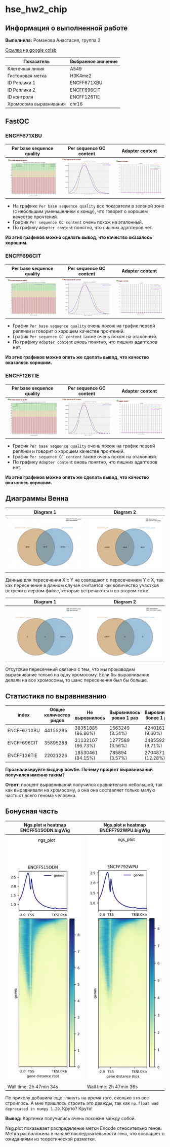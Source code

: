 # hse_hw2_chip

## Информация о выполненной работе
**Выполнила:** Романова Анастасия, группа 2

[Ссылка на google colab](https://colab.research.google.com/drive/1XK5VXj8fOy5NFI9-2KALtZi6sq-NvYDO?usp=sharing)

Показатель | Выбранное значение 
--- | --- 
Клеточная линия | A549
Гистоновая метка | H3K4me2 
ID Реплики 1 | ENCFF671XBU 
ID Реплики 2 | ENCFF696CIT 
ID контроля | ENCFF126TIE
Хромосома выравнивания | chr16

## FastQC

### ENCFF671XBU
Per base sequence quality | Per sequence GC content | Adapter content
--- | --- | ---
![Image](data/ENCFF671XBU_pbsq.png) | ![Image](data/ENCFF671XBU_psgcc.png) | ![Image](data/ENCFF671XBU_ac.png)

- На графике `Per base sequence quality` все показатели в зеленой зоне (с небольшим уменьшением к концу), что говорит о хорошем качестве прочтений.
- График `Per sequence GC content` очень похож на эталонный.
- По графику `Adapter content` понятно, что лишних адаптеров нет.

**Из этих графиков можно сделать вывод, что качество оказалось хорошим.**

### ENCFF696CIT
Per base sequence quality | Per sequence GC content | Adapter content
--- | --- | ---
![Image](data/ENCFF696CIT_pbsq.png) | ![Image](data/ENCFF696CIT_psgcc.png) | ![Image](data/ENCFF696CIT_ac.png)

- График `Per base sequence quality` очень похож на график первой реплики и говорит о хорошем качестве прочтений.
- График `Per sequence GC content` также очень похож на эталонный.
- По графику `Adapter content` вновь понятно, что лишних адаптеров нет.

**Из этих графиков можно опять же сделать вывод, что качество оказалось хорошим.**

### ENCFF126TIE
Per base sequence quality | Per sequence GC content | Adapter content
--- | --- | ---
![Image](data/ENCFF126TIE_pbsq.png) | ![Image](data/ENCFF126TIE_psgcc.png) | ![Image](data/ENCFF126TIE_ac.png)

- График `Per base sequence quality` очень похож на график первой реплики и говорит о хорошем качестве прочтений.
- График `Per sequence GC content` также очень похож на эталонный.
- По графику `Adapter content` вновь понятно, что лишних адаптеров нет.

**Из этих графиков можно опять же сделать вывод, что качество оказалось хорошим.**

## Диаграммы Венна

Diagram 1 | Diagram 2
--- | ---
![Image](data/venn1.png) | ![Image](data/venn2.png)

Данные для пересечения X с Y не совпадают с пересечением Y с X, так как пересечение в данном случае считается как количество участков встречи в первом файле, которые встречаются и во втором тоже.

Diagram 1 | Diagram 2
--- | ---
![Image](data/venn3.png) | ![Image](data/venn4.png)

Отсутсвие пересечений связано с тем, что мы производим выравнивание только на одну хромосому. Если бы выравнивание делали на все хромосомы, то шанс пересечения был бы больше.

## Cтатистика по выравниванию

index | Общее количество ридов | Не выровнилось | Выровнилось ровно 1 раз | Выровнилось более 1 раза | Общий процент выравнивания
--- | --- | --- | --- | --- | ---
ENCFF671XBU | 44155295 | 38351885 \(86.86%) | 1563249 \(3.54%) | 4240161 \(9.60%) | 13.14%
ENCFF696CIT | 35895288 | 31132107 \(86.73%) | 1277589 \(3.56%) | 3485592 \(9.71%) | 13.27%
ENCFF126TIE | 22021226 | 18530461 \(84.15%) | 785894 \(3.57%) | 2704871 \(12.28%) | 15.85%

**Проанализируйте выдачу bowtie. Почему процент выравниваний получился именно таким?** 

**Ответ**: процент выравниваний получился сравнительно небольшой, так как выравнивали на хромосому, а она она составляет только малую часть от всего генома человека.

## Бонусная часть

Ngs.plot и heatmap ENCFF515ODN.bigWig | Ngs.plot и heatmap ENCFF792WPU.bigWig
--- | ---
![Image](data/bonus_result1.png) | ![Image](data/bonus_result2.png)
Wall time: 2h 47min 34s | Wall time: 2h 47min 36s

По приколу добавила еще глянуть на время того, сколько это все строилось. А мне пришлось строить это дважды, так как `np.float wad deprecated in numpy 1.20`. Круто? Круто!

**Вывод:** Картинки получились очень похожие между собой. 

Nsg.plot показывает распределение метки Encode относительно генов. Метка расположена в начале последовательности гена, что совпадает с ожиданиями из теоретической разметки.

